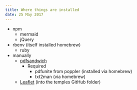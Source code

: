 ```yaml
---
title: Where things are installed
date: 25 May 2017
---
```


- npm
    - mermaid
    - jQuery
- rbenv (itself installed homebrew)
	- ruby
- manually
	- [pdfsandwich](http://www.tobias-elze.de/pdfsandwich/)
		- Required
			- pdfunite from poppler (installed via homebrew)
			- txt2man (via homebrew)
	- [Leaflet](http://leafletjs.com/download.html) (into the temples GitHub folder)

